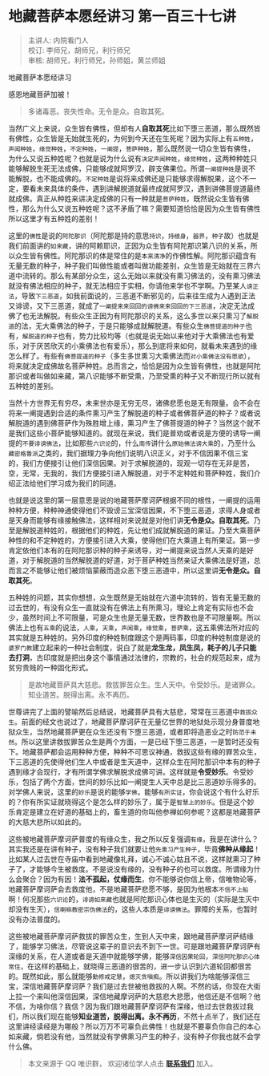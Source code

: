 # 地藏菩萨本愿经讲习 第一百三十七讲

> 主讲人: 内院看门人 <br />
> 校订: 李师兄，胡师兄，利行师兄 <br />
> 审核: 胡师兄，利行师兄，孙师姐，黄兰师姐 <br />

地藏菩萨本愿经讲习

感恩地藏菩萨加被！

> 多诸毒恶。丧失性命。无令是众。自取其死。

当然广义上来说，众生皆有佛性，但却有人**自取其死**比如下堕三恶道，那么既然皆有佛性，众生皆是无始就生死的，为何到今天还在生死呢？因为实际上有`五种姓`，`声闻种姓`，`缘觉种姓`，`不定种姓`，`一阐提`，`菩萨种姓`，那么既然说一切众生皆有佛性，为什么又说五种姓呢？也就是说为什么说有`决定声闻种姓`，`缘觉种姓`，这两种种姓只能够解脱生死无法成佛，只能够成就阿罗汉，辟支佛果位。所谓`一阐提种姓`是说不能解脱，也不能成佛的。`不定种姓`是说将来成佛还是只能够求得解脱果，这个不一定，要看未来具体的条件，遇到讲解脱道就最终成就阿罗汉，遇到讲佛菩提道最终就成佛。真正从种姓来讲决定成佛的只有一种就是`菩萨种姓`，既然说众生皆有佛性，那么为什么又说五种姓呢？这不矛盾了嘛？需要知道恰恰是因为众生皆有佛性所以这里才有五种姓的差别！

这里的`佛性`是说的`阿陀那识`（阿陀那是持的意思`持识`，`持根身`，`器界`，`种子`故）也就是我们前面讲的`如来藏`，讲的阿赖耶识，正因为众生皆有阿陀那识第八识的关系，所以众生皆有佛性。阿陀那识的体是常住的是`本来清净`的作佛性解。阿陀那识蕴含有无量无数的种子，种子我们叫做性能或者叫做功能差别，众生皆是无始就在三界六道中流转的。那么有某部分众生，这么无始以来就没有熏习佛法的，没有熏习佛法就没有佛法相应的种子，就无法相应于实相，你请他来学也不学啊。乃至某人`谤正法`，导致`下三恶道`，如我前面说的，三恶道不断邪见的，后来往生成为人遇到正法又诽谤，又下三恶道，就成了`一阐提来来回回的谤佛来来回回的下三恶道`，决定无法成佛了也无法解脱。有些众生正因为有阿陀那识的关系，这么多世以来只熏习了`解脱道`的法，无大乘佛法的种子，于是只能够成就解脱道。有些众生`佛菩提道的种子`也有，`解脱道的种子`也有，势力比较均等（也就是说无始以来他对于大乘佛法也有爱乐，对于厌苦欣灭的小乘佛法也有爱乐），那么到底将来如何，就看未来遇到的缘怎么样了。有些有`佛菩提道的种子`（多生多世熏习大乘佛法而`对小乘佛法没有愿欲`），将来就决定成佛故名菩萨种姓。总而言之，恰恰是因为众生皆有佛性，也就是阿陀那识或者叫做如来藏，第八识能够不断受熏，乃至受熏的种子又不断现行所以就有五种姓的差别。

当然十方世界无有穷尽，未来世亦是无穷无尽，诸佛悲愿也是无有限量。会不会在将来一阐提遇到合适的条件熏习产生了解脱道的种子或者佛菩萨道的种子？或者说解脱道的遇到佛菩萨作为殊胜增上缘，熏习产生了佛菩提道的种子？当然这个就不是我们这些小菩萨能够知道的。就现在来说，我们是普劝或者说是方便的诱导一阐提的`不要诽谤佛法`，比如那些`六识论`的，什么`南传`讲什么`原始佛法谤大乘`的，乃至什么`藏密格鲁派`之类的，我们据理力争向他们说明八识正义，对于不信因果不信三宝的，我们方便接引让他们深信因果。对于求解脱道的，现观一切存在无非是苦，空，无常，无我的，我们方便接引进入解脱道，对于不定种姓和菩萨种姓，我们介绍正法给他们学习成为我们的同道。

也就是说这里的第一层意思是说的地藏菩萨摩诃萨根据不同的根性，一阐提的运用种种方便，种种神通使得他们不毁谤三宝深信因果，不下堕三恶道，求得人身或者是天身而能够有缘接触佛法，这样相对来说就是对他们讲**无令是众。自取其死**。乃至是解脱道种姓的，根据他们的种姓，先让他们成就解脱道的果证。乃至大乘菩萨种性的和不定种姓的，方便接引进入大乘，使得他们在大乘道上有所果证。第一步肯定依他们本有的在阿陀那识种的种子来诱导，对一阐提来说当然人天乘的是好道，对于解脱道的当然解脱道的好道，对于菩萨种姓当然亲证大乘佛法是好道，总而言之不能够让他们被烦恼蒙蔽而造众恶下堕三恶道中，所以这里讲**无令是众。自取其死**。

五种姓的问题，其实你想想，众生既然是无始就在六道中流转的，皆有无量无数的过去世的，有没有众生一直就没有在佛法上有所熏习，理论上肯定有实际也不会少，虽然时间上不可限量，可是众生也是无量无数，世界数也是不可限量啊。所以佛法上也有`五乘`的说法，`人乘`，`天乘`，`声闻乘`，`缘觉乘`，`菩萨乘`，这五乘佛法所对应的其实就是五种姓的。另外印度的种姓制度跟这个是两码事，印度的种姓制度是说的`婆罗门教`建立起来的一种社会制度，说白了就是**龙生龙，凤生凤，耗子的儿子只能去打洞**，古印度就是把出身这个事情通过法律的，宗教的，社会的规范起来，成为贫穷贵贱的一种固化形式。

> 是故地藏菩萨具大慈悲。救拔罪苦众生。生人天中。令受妙乐。是诸罪众。知业道苦。脱得出离。永不再历。

世尊讲完了上面的譬喻然后总结说，地藏菩萨具有大慈悲，常常在三恶道中`救拔众生`。前面的经文也说过了，地藏菩萨摩诃萨在无量亿世界的地狱处示现分身普度地狱众生，当然地藏菩萨更在众生还没有下堕三恶道，或者即将造恶业之时`防范于未然`。所以这里讲救拔罪苦众生是两个方面，一是已经下堕三恶道，一是暂时还没有下。地藏菩萨都会运用种种方便，种种不可思议神通，救拔这些有缘的罪苦众生，下三恶道的先使得他们生人中或者是生天道中，这样众生在阿陀那识中本有的种子遇到缘才会现行，才有所谓学佛求解脱求成佛可讲。这样就是**令受妙乐**。令受妙乐，包括了两个方面，世间的妙乐比如一阐提生人天中总是比三恶道妙乐得多的。对学佛人来说，这里的`妙乐`是说的能够`学佛`，能够`有所实证`，你会说这个有什么好乐的？你有所实证就晓得这个是怎么样的妙乐了，属于是`智慧上的妙乐`。但是这个妙乐肯定是建立在好道的基础上的，畜生道的你叫他参禅如何参呢？这都是地藏菩萨的大慈大悲所以如此的。

这些被地藏菩萨摩诃萨普度的有缘众生，我之所以反复强调`有缘`，我是在讲什么？其实我还是在讲有种子，没有种子我们就要让他`先熏习产生种子`，毕竟**佛种从缘起**！比如某人过去世在寺庙中看到地藏像礼拜，诚心不诚心姑且不说，这样就熏习了种子了，才能够今生被救度。不是说没有缘的，没有种子的也可以救度。所谓缘为什么会聚合？因为有因！**法不孤起，仗缘而生**，你不能够说你信上帝，信唯物论等，地藏菩萨摩诃萨会去救度他，不是地藏菩萨悲愿不够，是因为他根本`不信不上船`啊！何况那些`六识论`的，`诽谤如来藏`也就是阿陀那识心体也是生灭的（实际是生灭中却没有生灭），`信喇嘛教密宗伪佛法`的，这些人本质是`诽谤佛法`。罪障的关系，也暂时没有办法普度的。

这些被地藏菩萨摩诃萨救拔的罪苦众生，生到人天中来，跟地藏菩萨摩诃萨结缘了，能够学习佛法，尽管说这辈子的意识去不到下一世。可是跟地藏菩萨摩诃萨有深缘的关系，在人道或者是天道中就能够学佛，能够`深信因果轮回`，`深信阿陀那识心体常住`，在这样的基础上，就晓得三恶道的很苦的，进一步认识到六道轮回都很苦的。既然如此，那么就能够`勤修戒定慧`，`熄灭贪嗔痴`。所以讲我们为啥能够深信三宝，深信地藏菩萨摩诃萨？我们是过去世被他救拔的人啊。不然的话，你现在大街上拉一个来叫他深信因果，深信地藏摩诃萨的大慈悲大悲愿，他信还是不信啊？他不信，为啥你信？我信？因为我们跟地藏菩萨摩诃萨有深缘，他过去世救拔过我们，所以我们现在能够**知业道苦，脱得出离。永不再历**，不然十点半了，我们还在这里讲经读经是为哪般？所以万万不可辜负此佛性！也就是不要辜负你自己的本心如来藏，倘若没有他，当然就没有学佛熏习产生的种子，没有种子你我也就不会学什么佛。

> 本文来源于 QQ 唯识群， 欢迎诸位学人点击 **[联系我们](https://mp.weixin.qq.com/s/lZCfWjmLjgNR165Tx4_bCQ)** 加入。
